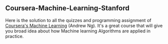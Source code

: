 ## Coursera-Machine-Learning-Stanford
Here is the solution to all the quizzes and programming assignment of [Coursera's Machine Learning](https://www.coursera.org/learn/machine-learning) (Andrew Ng). It's a great course that will give you broad idea about how Machine learning Algorithms are applied in practice.
